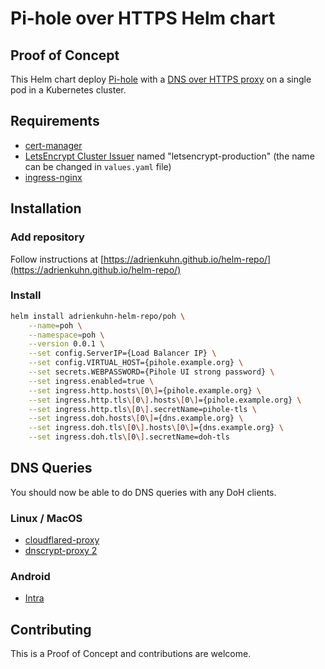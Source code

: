 # Pi-hole over HTTPS Helm chart

## Proof of Concept

This Helm chart deploy [Pi-hole](https://pi-hole.net/) with a [DNS over HTTPS proxy](https://github.com/facebookexperimental/doh-proxy) on a single pod in a Kubernetes cluster.

## Requirements
- [cert-manager](https://github.com/jetstack/cert-manager)
- [LetsEncrypt Cluster Issuer](https://cert-manager.readthedocs.io/en/latest/getting-started/3-configuring-first-issuer.html) named "letsencrypt-production" (the name can be changed in `values.yaml` file)
- [ingress-nginx](https://github.com/kubernetes/ingress-nginx)

## Installation

### Add repository

Follow instructions at [https://adrienkuhn.github.io/helm-repo/](https://adrienkuhn.github.io/helm-repo/)

### Install

```bash
helm install adrienkuhn-helm-repo/poh \
    --name=poh \
    --namespace=poh \
    --version 0.0.1 \
    --set config.ServerIP={Load Balancer IP} \
    --set config.VIRTUAL_HOST={pihole.example.org} \
    --set secrets.WEBPASSWORD={Pihole UI strong password} \
    --set ingress.enabled=true \
    --set ingress.http.hosts\[0\]={pihole.example.org} \
    --set ingress.http.tls\[0\].hosts\[0\]={pihole.example.org} \
    --set ingress.http.tls\[0\].secretName=pihole-tls \
    --set ingress.doh.hosts\[0\]={dns.example.org} \
    --set ingress.doh.tls\[0\].hosts\[0\]={dns.example.org} \
    --set ingress.doh.tls\[0\].secretName=doh-tls
```

## DNS Queries

You should now be able to do DNS queries with any DoH clients.

### Linux / MacOS
- [cloudflared-proxy](https://developers.cloudflare.com/1.1.1.1/dns-over-https/cloudflared-proxy/)
- [dnscrypt-proxy 2](https://github.com/jedisct1/dnscrypt-proxy)

### Android
- [Intra](https://play.google.com/store/apps/details?id=app.intra)

## Contributing

This is a Proof of Concept and contributions are welcome.
